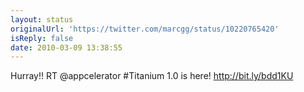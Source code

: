 ```yaml
---
layout: status
originalUrl: 'https://twitter.com/marcgg/status/10220765420'
isReply: false
date: 2010-03-09 13:38:55
---
```


Hurray!! RT @appcelerator #Titanium 1.0 is here! http://bit.ly/bdd1KU
